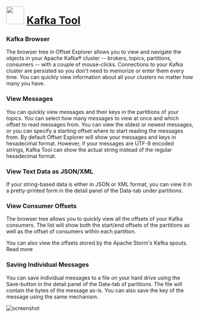 ﻿# <img src="https://cdn.jsdelivr.net/gh/chtof/chocolatey-packages/automatic/kafka-tool/kafka-tool.png" width="48" height="48"/> [Kafka Tool](https://chocolatey.org/packages/kafka-tool)

### Kafka Browser
The browser tree in Offset Explorer allows you to view and navigate the objects in your Apache Kafka® cluster -- brokers, topics, partitions, consumers -- with a couple of mouse-clicks. Connections to your Kafka cluster are persisted so you don't need to memorize or enter them every time. You can quickly view information about all your clusters no matter how many you have.


### View Messages
You can quickly view messages and their keys in the partitions of your topics. You can select how many messages to view at once and which offset to read messages from. You can view the oldest or newest messages, or you can specify a starting offset where to start reading the messages from. By default Offset Explorer  will show your messages and keys in hexadecimal format. However, if your messages are UTF-8 encoded strings, Kafka Tool can show the actual string instead of the regular hexadecimal format.

 
### View Text Data as JSON/XML
If your string-based data is either in JSON or XML format, you can view it in a pretty-printed form in the detail panel of the Data-tab under partitions.

 
### View Consumer Offsets
The browser tree allows you to quickly view all the offsets of your Kafka consumers. The list will show both the start/end offsets of the partitions as well as the offset of consumers within each partition.

 
You can also view the offsets stored by the Apache Storm's Kafka spouts. Read more

### Saving Individual Messages
You can save individual messages to a file on your hard drive using the Save-button in the detail panel of the Data-tab of partitions. The file will contain the bytes of the message as-is. You can also save the key of the message using the same mechanism.

![screenshot](https://cdn.jsdelivr.net/gh/chtof/chocolatey-packages/automatic/offset-explorer/screenshot.png)